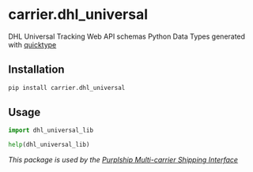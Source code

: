 # carrier.dhl_universal

DHL Universal Tracking Web API schemas Python Data Types generated with [quicktype](https://github.com/quicktype/quicktype)

## Installation

```bash
pip install carrier.dhl_universal
```

## Usage

```python
import dhl_universal_lib

help(dhl_universal_lib)
```

*This package is used by the [Purplship Multi-carrier Shipping Interface](https://github.com/PurplShip/purplship)*

